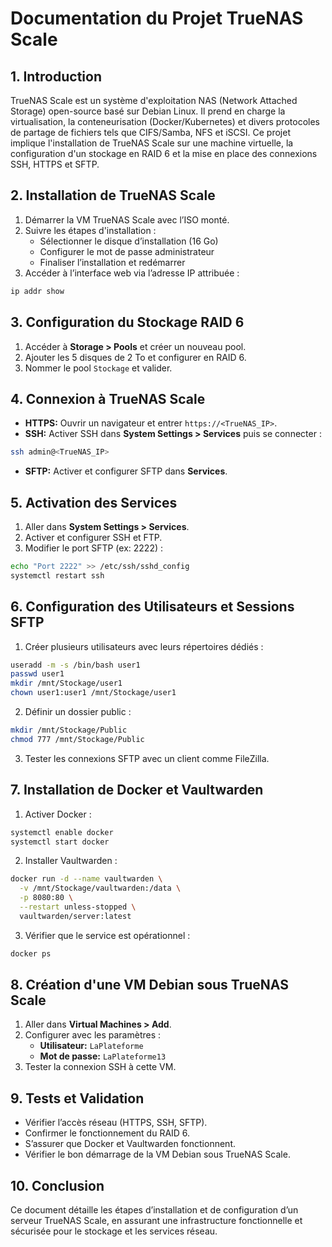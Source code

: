 # Documentation du Projet TrueNAS Scale

## 1. Introduction

TrueNAS Scale est un système d'exploitation NAS (Network Attached Storage) open-source basé sur Debian Linux. Il prend en charge la virtualisation, la conteneurisation (Docker/Kubernetes) et divers protocoles de partage de fichiers tels que CIFS/Samba, NFS et iSCSI. Ce projet implique l'installation de TrueNAS Scale sur une machine virtuelle, la configuration d'un stockage en RAID 6 et la mise en place des connexions SSH, HTTPS et SFTP.

## 2. Installation de TrueNAS Scale

1. Démarrer la VM TrueNAS Scale avec l’ISO monté.
2. Suivre les étapes d'installation :
   - Sélectionner le disque d’installation (16 Go)
   - Configurer le mot de passe administrateur
   - Finaliser l’installation et redémarrer
3. Accéder à l’interface web via l’adresse IP attribuée :

```sh
ip addr show
```

## 3. Configuration du Stockage RAID 6

1. Accéder à **Storage > Pools** et créer un nouveau pool.
2. Ajouter les 5 disques de 2 To et configurer en RAID 6.
3. Nommer le pool `Stockage` et valider.

## 4. Connexion à TrueNAS Scale

- **HTTPS:** Ouvrir un navigateur et entrer `https://<TrueNAS_IP>`.
- **SSH:** Activer SSH dans **System Settings > Services** puis se connecter :

```sh
ssh admin@<TrueNAS_IP>
```

- **SFTP:** Activer et configurer SFTP dans **Services**.

## 5. Activation des Services

1. Aller dans **System Settings > Services**.
2. Activer et configurer SSH et FTP.
3. Modifier le port SFTP (ex: 2222) :

```sh
echo "Port 2222" >> /etc/ssh/sshd_config
systemctl restart ssh
```

## 6. Configuration des Utilisateurs et Sessions SFTP

1. Créer plusieurs utilisateurs avec leurs répertoires dédiés :

```sh
useradd -m -s /bin/bash user1
passwd user1
mkdir /mnt/Stockage/user1
chown user1:user1 /mnt/Stockage/user1
```

2. Définir un dossier public :

```sh
mkdir /mnt/Stockage/Public
chmod 777 /mnt/Stockage/Public
```

3. Tester les connexions SFTP avec un client comme FileZilla.

## 7. Installation de Docker et Vaultwarden

1. Activer Docker :

```sh
systemctl enable docker
systemctl start docker
```

2. Installer Vaultwarden :

```sh
docker run -d --name vaultwarden \
  -v /mnt/Stockage/vaultwarden:/data \
  -p 8080:80 \
  --restart unless-stopped \
  vaultwarden/server:latest
```

3. Vérifier que le service est opérationnel :

```sh
docker ps
```

## 8. Création d'une VM Debian sous TrueNAS Scale

1. Aller dans **Virtual Machines > Add**.
2. Configurer avec les paramètres :
   - **Utilisateur:** `LaPlateforme`
   - **Mot de passe:** `LaPlateforme13`
3. Tester la connexion SSH à cette VM.

## 9. Tests et Validation

- Vérifier l’accès réseau (HTTPS, SSH, SFTP).
- Confirmer le fonctionnement du RAID 6.
- S’assurer que Docker et Vaultwarden fonctionnent.
- Vérifier le bon démarrage de la VM Debian sous TrueNAS Scale.

## 10. Conclusion

Ce document détaille les étapes d’installation et de configuration d’un serveur TrueNAS Scale, en assurant une infrastructure fonctionnelle et sécurisée pour le stockage et les services réseau.

